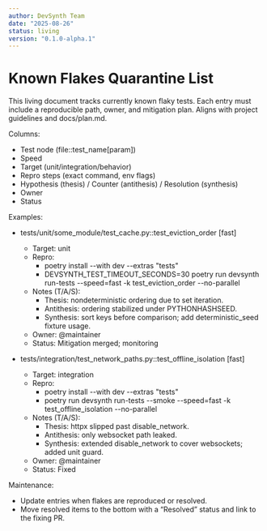 ```yaml
---
author: DevSynth Team
date: "2025-08-26"
status: living
version: "0.1.0-alpha.1"
---
```

# Known Flakes Quarantine List

This living document tracks currently known flaky tests. Each entry must include a reproducible path, owner, and mitigation plan. Aligns with project guidelines and docs/plan.md.

Columns:
- Test node (file::test_name[param])
- Speed
- Target (unit/integration/behavior)
- Repro steps (exact command, env flags)
- Hypothesis (thesis) / Counter (antithesis) / Resolution (synthesis)
- Owner
- Status

Examples:

- tests/unit/some_module/test_cache.py::test_eviction_order [fast]
  - Target: unit
  - Repro:
    - poetry install --with dev --extras "tests"
    - DEVSYNTH_TEST_TIMEOUT_SECONDS=30 poetry run devsynth run-tests --speed=fast -k test_eviction_order --no-parallel
  - Notes (T/A/S):
    - Thesis: nondeterministic ordering due to set iteration.
    - Antithesis: ordering stabilized under PYTHONHASHSEED.
    - Synthesis: sort keys before comparison; add deterministic_seed fixture usage.
  - Owner: @maintainer
  - Status: Mitigation merged; monitoring

- tests/integration/test_network_paths.py::test_offline_isolation [fast]
  - Target: integration
  - Repro:
    - poetry install --with dev --extras "tests"
    - poetry run devsynth run-tests --smoke --speed=fast -k test_offline_isolation --no-parallel
  - Notes (T/A/S):
    - Thesis: httpx slipped past disable_network.
    - Antithesis: only websocket path leaked.
    - Synthesis: extended disable_network to cover websockets; added unit guard.
  - Owner: @maintainer
  - Status: Fixed

Maintenance:
- Update entries when flakes are reproduced or resolved.
- Move resolved items to the bottom with a “Resolved” status and link to the fixing PR.
